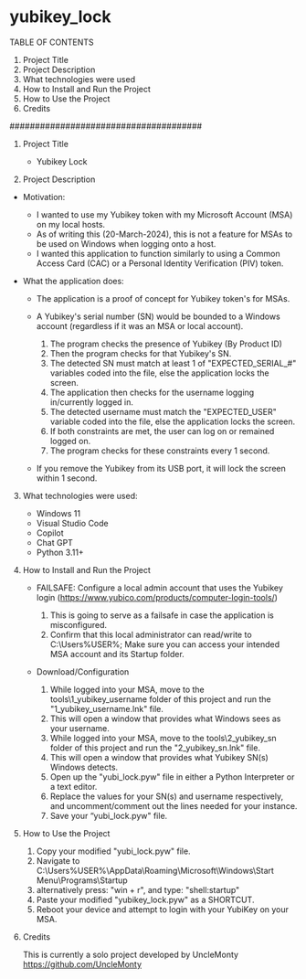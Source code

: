 # yubikey_lock

TABLE OF CONTENTS

1) Project Title
2) Project Description
3) What technologies were used
4) How to Install and Run the Project
5) How to Use the Project
6) Credits

######################################

1. Project Title

   - Yubikey Lock

3. Project Description

- Motivation:
   
  - I wanted to use my Yubikey token with my Microsoft Account (MSA) on my local hosts.
  - As of writing this (20-March-2024), this is not a feature for MSAs to be used on Windows when logging onto a host.
  - I wanted this application to function similarly to using a Common Access Card (CAC) or a Personal Identity Verification (PIV) token.

- What the application does:
  
   - The application is a proof of concept for Yubikey token's for MSAs.
   - A Yubikey's serial number (SN) would be bounded to a Windows account (regardless if it was an MSA or local account).
   
      1) The program checks the presence of Yubikey (By Product ID)
      2) Then the program checks for that Yubikey's SN.
      3) The detected SN must match at least 1 of "EXPECTED_SERIAL_#" variables coded into the file, else the application locks the screen.
      4) The application then checks for the username logging in/currently logged in.
      5) The detected username must match the "EXPECTED_USER" variable coded into the file, else the application locks the screen.
      6) If both constraints are met, the user can log on or remained logged on.
      7) The program checks for these constraints every 1 second.

   - If you remove the Yubikey from its USB port, it will lock the screen within 1 second. 

3. What technologies were used:
   
   - Windows 11
   - Visual Studio Code
   - Copilot
   - Chat GPT
   - Python 3.11+

4. How to Install and Run the Project

   - FAILSAFE: Configure a local admin account that uses the Yubikey login (https://www.yubico.com/products/computer-login-tools/)
      1) This is going to serve as a failsafe in case the application is misconfigured.
      2) Confirm that this local administrator can read/write to C:\Users\%USER%; Make sure you can access your intended MSA account and its Startup folder.
   
   - Download/Configuration
   
      1) While logged into your MSA, move to the tools\1_yubikey_username folder of this project and run the "1_yubikey_username.lnk" file.
      2) This will open a window that provides what Windows sees as your username.
      3) While logged into your MSA, move to the tools\2_yubikey_sn folder of this project and run the "2_yubikey_sn.lnk" file.
      4) This will open a window that provides what Yubikey SN(s) Windows detects.
      5) Open up the "yubi_lock.pyw" file in either a Python Interpreter or a text editor.
      6) Replace the values for your SN(s) and username respectively, and uncomment/comment out the lines needed for your instance.
      7) Save your “yubi_lock.pyw" file.

5. How to Use the Project
   
      1) Copy your modified "yubi_lock.pyw" file.
      2) Navigate to C:\Users\%USER%\AppData\Roaming\Microsoft\Windows\Start Menu\Programs\Startup
      3) alternatively press: "win + r", and type: "shell:startup"
      4) Paste your modified "yubikey_lock.pyw" as a SHORTCUT.
      5) Reboot your device and attempt to login with your YubiKey on your MSA.

7. Credits

   This is currently a solo project developed by UncleMonty
   https://github.com/UncleMonty

